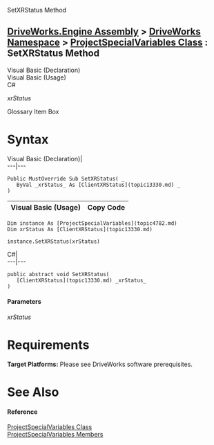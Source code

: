 SetXRStatus Method   
  
[DriveWorks.Engine Assembly](topic2156.md) > [DriveWorks Namespace](topic2159.md) > [ProjectSpecialVariables Class](topic4782.md) : SetXRStatus Method  
---  
  
Visual Basic (Declaration)    
Visual Basic (Usage)    
C# 

_xrStatus_
    

Glossary Item Box

# Syntax

Visual Basic (Declaration)|   
---|---  
      
    
    Public MustOverride Sub SetXRStatus( _
       ByVal _xrStatus_ As [ClientXRStatus](topic13330.md) _
    )   
  
Visual Basic (Usage)| Copy Code  
---|---  
      
    
    Dim instance As [ProjectSpecialVariables](topic4782.md)
    Dim xrStatus As [ClientXRStatus](topic13330.md)
     
    instance.SetXRStatus(xrStatus)  
  
C#|   
---|---  
      
    
    public abstract void SetXRStatus( 
       [ClientXRStatus](topic13330.md) _xrStatus_
    )  
  
#### Parameters

 _xrStatus_
    

# Requirements

**Target Platforms:** Please see DriveWorks software prerequisites.

# See Also

#### Reference

[ProjectSpecialVariables Class](topic4782.md)   
[ProjectSpecialVariables Members](topic4783.md)


